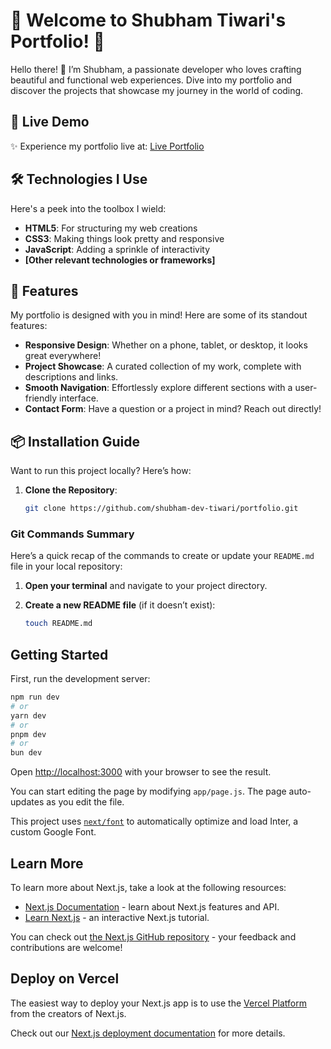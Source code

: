 # 🌟 Welcome to Shubham Tiwari's Portfolio! 🌟

Hello there! 👋 I’m Shubham, a passionate developer who loves crafting beautiful and functional web experiences. Dive into my portfolio and discover the projects that showcase my journey in the world of coding.

## 🚀 Live Demo

✨ Experience my portfolio live at: [Live Portfolio](https://portfolio-shubham-dusky.vercel.app/)

## 🛠️ Technologies I Use

Here's a peek into the toolbox I wield:

- **HTML5**: For structuring my web creations
- **CSS3**: Making things look pretty and responsive
- **JavaScript**: Adding a sprinkle of interactivity
- **[Other relevant technologies or frameworks]**

## 🌈 Features

My portfolio is designed with you in mind! Here are some of its standout features:

- **Responsive Design**: Whether on a phone, tablet, or desktop, it looks great everywhere!
- **Project Showcase**: A curated collection of my work, complete with descriptions and links.
- **Smooth Navigation**: Effortlessly explore different sections with a user-friendly interface.
- **Contact Form**: Have a question or a project in mind? Reach out directly!

## 📦 Installation Guide

Want to run this project locally? Here’s how:

1. **Clone the Repository**:
   ```bash
   git clone https://github.com/shubham-dev-tiwari/portfolio.git


### Git Commands Summary

Here’s a quick recap of the commands to create or update your `README.md` file in your local repository:

1. **Open your terminal** and navigate to your project directory.

2. **Create a new README file** (if it doesn’t exist):
   ```bash
   touch README.md

   
## Getting Started

First, run the development server:

```bash
npm run dev
# or
yarn dev
# or
pnpm dev
# or
bun dev
```

Open [http://localhost:3000](http://localhost:3000) with your browser to see the result.

You can start editing the page by modifying `app/page.js`. The page auto-updates as you edit the file.

This project uses [`next/font`](https://nextjs.org/docs/basic-features/font-optimization) to automatically optimize and load Inter, a custom Google Font.

## Learn More

To learn more about Next.js, take a look at the following resources:

- [Next.js Documentation](https://nextjs.org/docs) - learn about Next.js features and API.
- [Learn Next.js](https://nextjs.org/learn) - an interactive Next.js tutorial.

You can check out [the Next.js GitHub repository](https://github.com/vercel/next.js/) - your feedback and contributions are welcome!

## Deploy on Vercel

The easiest way to deploy your Next.js app is to use the [Vercel Platform](https://vercel.com/new?utm_medium=default-template&filter=next.js&utm_source=create-next-app&utm_campaign=create-next-app-readme) from the creators of Next.js.

Check out our [Next.js deployment documentation](https://nextjs.org/docs/deployment) for more details.
